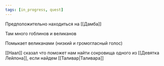 ```yaml
---
tags: [in_progress, quest]
---
```

Предположительно находиться на [[Дамба]]

Там много гоблинов и великанов

Помыкает великанами (низкий и громогласный голос)

[[Наал]] сказал что поможет нам найти сокровища одного из [[Девятка Лейлона]], если найдем [[Таливар|Таливара]]
